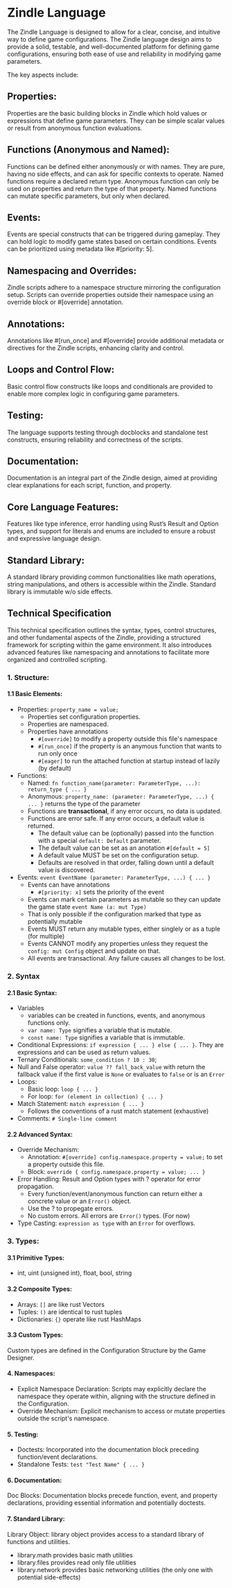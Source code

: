# Zindle Language
The Zindle Language is designed to allow for a clear, concise, and intuitive way to define game configurations. 
The Zindle language design aims to provide a solid, testable, and well-documented platform for defining game configurations, ensuring both ease of use and reliability in modifying game parameters.

The key aspects include:

## Properties:
Properties are the basic building blocks in Zindle which hold values or expressions that define game parameters. 
They can be simple scalar values or result from anonymous function evaluations.

## Functions (Anonymous and Named):
Functions can be defined either anonymously or with names. They are pure, having no side effects, 
and can ask for specific contexts to operate. Named functions require a declared return type.
Anonymous function can only be used on properties and return the type of that property.
Named functions can mutate specific parameters, but only when declared.

## Events:
Events are special constructs that can be triggered during gameplay. 
They can hold logic to modify game states based on certain conditions. 
Events can be prioritized using metadata like #[priority: 5].

## Namespacing and Overrides:
Zindle scripts adhere to a namespace structure mirroring the configuration setup. 
Scripts can override properties outside their namespace using an override block or #[override] annotation.

## Annotations:
Annotations like #[run_once] and #[override] provide additional metadata or directives for the Zindle scripts, 
enhancing clarity and control.

## Loops and Control Flow:
Basic control flow constructs like loops and conditionals are provided to enable more complex logic in configuring game parameters.

## Testing:
The language supports testing through docblocks and standalone test constructs, ensuring reliability and correctness of the scripts.

## Documentation:
Documentation is an integral part of the Zindle design, aimed at providing clear explanations for each script, 
function, and property.

## Core Language Features:
Features like type inference, error handling using Rust’s Result and Option types, and support for literals and enums are 
included to ensure a robust and expressive language design.

## Standard Library:
A standard library providing common functionalities like math operations, string manipulations, 
and others is accessible within the Zindle. Standard library is immutable w/o side effects.

## Technical Specification
This technical specification outlines the syntax, types, control structures, and other fundamental aspects of the Zindle, providing a structured framework for scripting within the game environment. It also introduces advanced features like namespacing and annotations to facilitate more organized and controlled scripting.

### 1. Structure:
#### 1.1 Basic Elements:
- Properties: `property_name = value;`
    - Properties set configuration properties.
    - Properties are namespaced.
    - Properties have annotations
        - `#[override]` to modify a property outside this file's namespace
        - `#[run_once]` if the property is an anymous function that wants to run only once
        - `#[eager]` to run the attached function at startup instead of lazily (by default)
- Functions:
    - Named: `fn function_name(parameter: ParameterType, ...): return_type { ... }`
    - Anonymous: `property_name: (parameter: ParameterType, ...) { ... }` returns the type of the parameter
    - Functions are **transactional**, if any error occurs, no data is updated.
    - Functions are error safe. If any error occurs, a default value is returned.
        - The default value can be (optionally) passed into the function with a special `default: Default` parameter.
        - The default value can be set as an anotation `#[default = 5]`
        - A default value MUST be set on the configuration setup.
        - Defaults are resolved in that order, falling down until a default value is discovered.
- Events: `event EventName (parameter: ParameterType, ...) { ... }`
    - Events can have annotations
        - `#[priority: x]` sets the priority of the event
    - Events can mark certain parameters as mutable so they can update the game state `event Name (a: mut Type)`
    - That is only possible if the configuration marked that type as potentially mutable
    - Events MUST return any mutable types, either singlely or as a tuple (for multiple)
    - Events CANNOT modify any properties unless they request the `config: mut Config` object and update on that.
    - All events are transactional. Any failure causes all changes to be lost.

### 2. Syntax
#### 2.1 Basic Syntax:
- Variables
    - variables can be created in functions, events, and anonymous functions only.
    - `var name: Type` signifies a variable that is mutable.
    - `const name: Type` signifies a variable that is immutable.
- Conditional Expressions: `if expression { ... } else { ... }`. They are expressions and can be used as return values.
- Ternary Conditionals: `some_condition ? 10 : 30`;
- Null and False operator: `value ?? fall_back_value` with return the fallback value if the first value is `None` or evaluates to `false` or is an `Error`
- Loops:
    - Basic loop: `loop { ... }`
    - For loop: `for (element in collection) { ... }`
- Match Statement: `match expression { ... }`
    - Follows the conventions of a rust match statement (exhaustive)
- Comments: `# Single-line comment`

#### 2.2 Advanced Syntax:
- Override Mechanism:
    - Annotation: `#[override] config.namespace.property = value;` to set a property outside this file.
    - Block: `override { config.namespace.property = value; ... }`
- Error Handling: Result and Option types with ? operator for error propagation.
    - Every function/event/anonymous function can return either a concrete value or an `Error()` object.
    - Use the ? to propegate errors.
    - No custom errors. All errors are `Error()` types. (For now)
- Type Casting: `expression as type` with an `Error` for overflows.

### 3. Types:
#### 3.1 Primitive Types:
- int, uint (unsigned int), float, bool, string

#### 3.2 Composite Types:
- Arrays: `[]` are like rust Vectors
- Tuples: `()` are identical to rust tuples
- Dictionaries: `{}` operate like rust HashMaps

#### 3.3 Custom Types:
Custom types are defined in the Configuration Structure by the Game Designer.

#### 4. Namespaces:
- Explicit Namespace Declaration: Scripts may explicitly declare the namespace they operate within, aligning with the structure defined in the Configuration.
- Override Mechanism: Explicit mechanism to access or mutate properties outside the script's namespace.

#### 5. Testing:
- Doctests: Incorporated into the documentation block preceding function/event declarations.
- Standalone Tests: `test "Test Name" { ... }`

#### 6. Documentation:
Doc Blocks: Documentation blocks precede function, event, and property declarations, providing essential information and potentially doctests.

#### 7. Standard Library:
Library Object: library object provides access to a standard library of functions and utilities.

- library.math provides basic math utilities
- library.files provides read only file utilities
- library.network provides basic networking utilities (the only one with potential side-effects)

